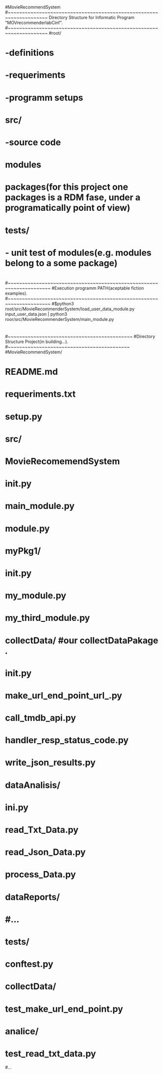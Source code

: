 #MovieRecommendSystem
#~~~~~~~~~~~~~~~~~~~~~~~~~~~~~~~~~~~~~~~~~~~~~~~~~~~~~~~~~~~~~~~~~~~~
Directory Structure for Informatic Program "MOVrecommenderlabCinf".
#~~~~~~~~~~~~~~~~~~~~~~~~~~~~~~~~~~~~~~~~~~~~~~~~~~~~~~~~~~~~~~~~~~~~
#root/
#	-definitions
#	-requeriments
#	-programm setups
#	
#	src/
#		-source code
#			modules
#			packages(for this project one packages is a RDM fase, under a programatically point of view)
#						
#	tests/
#		- unit test of modules(e.g. modules belong to a some package)
#    
#~~~~~~~~~~~~~~~~~~~~~~~~~~~~~~~~~~~~~~~~~~~~~~~~~~~~~~~~~~~~~~~~~~~~~
#Execution programm PATH(aceptable fiction examples).
#~~~~~~~~~~~~~~~~~~~~~~~~~~~~~~~~~~~~~~~~~~~~~~~~~~~~~~~~~~~~~~~~~~~~~
#$python3 root/src/MovieRecommenderSystem/load_user_data_module.py input_user_data.json | python3 roor/src/MovieRecommenderSystem/main_module.py
#
#~~~~~~~~~~~~~~~~~~~~~~~~~~~~~~~~~~~~~~~~~~~~
#Directory Structure Project(in building...).
#~~~~~~~~~~~~~~~~~~~~~~~~~~~~~~~~~~~~~~~~~~~
#MovieRecommendSystem/
#	README.md
#	requeriments.txt
#	setup.py
#	
#	src/
#		MovieRecomemendSystem
#			__init__.py
#			main_module.py
#			module.py
#
#			myPkg1/
#				__init__.py
#				my_module.py
#				my_third_module.py
#
#			collectData/                     #our collectDataPakage *.*
#				__init__.py
#				make_url_end_point_url_.py
#				call_tmdb_api.py
#				handler_resp_status_code.py
#				write_json_results.py
#
#			dataAnalisis/
#				__ini__.py
#				read_Txt_Data.py
#				read_Json_Data.py
#				process_Data.py
#				
#			dataReports/
#					#...
#									
#	tests/
#		conftest.py
#		
#		collectData/
#			test_make_url_end_point.py
#		
#		analice/
#			test_read_txt_data.py
#...									
